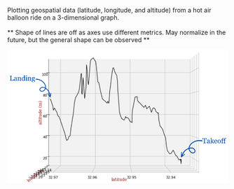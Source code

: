 Plotting geospatial data (latitude, longitude, and altitude) from a hot air balloon ride on a 3-dimensional graph. <br/>
<br/>
** Shape of lines are off as axes use different metrics. May normalize in the future, but the general shape can be observed **<br/>

<div>
<img src="hot air balloon image.png" width="550"/>
</div>
